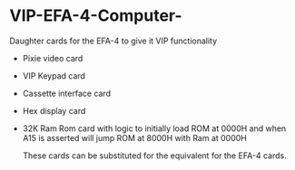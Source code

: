 # VIP-EFA-4-Computer-
Daughter cards for the EFA-4 to give it VIP functionality
- Pixie video card
- VIP Keypad card
- Cassette interface card
- Hex display card
- 32K Ram Rom card with logic to initially load ROM at 0000H and when A15 is asserted will jump ROM at 8000H with Ram at 0000H  

  These cards can be substituted for the equivalent for the EFA-4 cards.